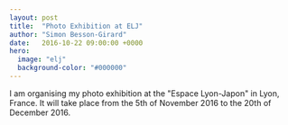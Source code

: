 ```yaml
---
layout: post
title:  "Photo Exhibition at ELJ"
author: "Simon Besson-Girard"
date:   2016-10-22 09:00:00 +0000
hero:  
  image: "elj"
  background-color: "#000000"
---
```

I am organising my photo exhibition at the "Espace Lyon-Japon" in Lyon, France. It will take place from the 5th of November 2016 to the 20th of December 2016.

